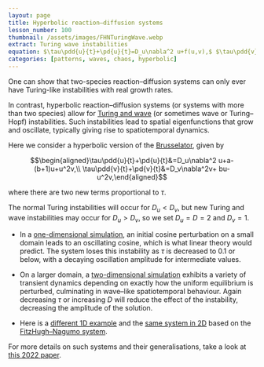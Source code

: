 ```yaml
---
layout: page
title: Hyperbolic reaction–diffusion systems
lesson_number: 100
thumbnail: /assets/images/FHNTuringWave.webp
extract: Turing wave instabilities
equation: $\tau\pdd{u}{t}+\pd{u}{t}=D_u\nabla^2 u+f(u,v),$ $\tau\pdd{v}{t}+\pd{v}{t}=D_v\nabla^2v+ g(u,v)$
categories: [patterns, waves, chaos, hyperbolic]
---
```


One can show that two-species reaction–diffusion systems can only ever have Turing-like instabilities with real growth rates. 

In contrast, hyperbolic reaction–diffusion systems (or systems with more than two species) allow for [Turing and wave](https://arxiv.org/abs/2204.13820) (or sometimes wave or Turing–Hopf) instabilities. Such instabilities lead to spatial eigenfunctions that grow and oscillate, typically giving rise to spatiotemporal dynamics. 

Here we consider a hyperbolic version of the [Brusselator](/mathematical-biology/brusselator), given by

$$\begin{aligned}\tau\pdd{u}{t}+\pd{u}{t}&=D_u\nabla^2 u+a-(b+1)u+u^2v,\\ \tau\pdd{v}{t}+\pd{v}{t}&=D_v\nabla^2v+ bu-u^2v,\end{aligned}$$

where there are two new terms proportional to $\tau$. 

The normal Turing instabilities will occur for $D_u<D_v$, but new Turing and wave instabilities may occur for $D_u>D_v$, so we set $D_u=D=2$ and $D_v=1$.

* In a [one-dimensional simulation](/sim/?preset=BrusselatorTuringWave1D), an initial cosine perturbation on a small domain leads to an oscillating cosine, which is what linear theory would predict. The system loses this instability as $\tau$ is decreased to $0.1$ or below, with a decaying oscillation amplitude for intermediate values.

* On a larger domain, a [two-dimensional simulation](/sim/?preset=BrusselatorTuringWave2D) exhibits a variety of transient dynamics depending on exactly how the uniform equilibrium is perturbed, culminating in wave–like spatiotemporal behaviour. Again decreasing $\tau$ or increasing $D$ will reduce the effect of the instability, decreasing the amplitude of the solution.

* Here is a [different 1D example](/sim/?preset=TuringWaveFHN) and the [same system in 2D](/sim/?preset=TuringWaveFHN2D) based on the [FitzHugh–Nagumo system](/mathematical-biology/fitzhugh-nagumo). 

For more details on such systems and their generalisations, take a look at [this 2022 paper](https://arxiv.org/abs/2204.13820).
